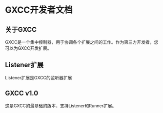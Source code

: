 # GXCC开发者文档

## 关于GXCC

GXCC是一个集中控制器，用于协调各个扩展之间的工作。作为第三方开发者，您可以为GXCC开发扩展。

## Listener扩展

Listener扩展是GXCC的监听器扩展

## GXCC v1.0

这是GXCC的最基础的版本，支持Listener和Runner扩展。